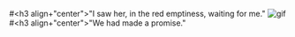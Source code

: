 #<h3 align+"center">"I saw her, in the red emptiness, waiting for me."
![gif](https://github.com/user-attachments/assets/ae1b0ae4-c122-4c25-a935-57c5a6d434a2)
#<h3 align+"center">"We had made a promise." 
